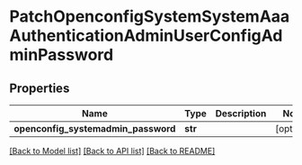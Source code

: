 # PatchOpenconfigSystemSystemAaaAuthenticationAdminUserConfigAdminPassword

## Properties
Name | Type | Description | Notes
------------ | ------------- | ------------- | -------------
**openconfig_systemadmin_password** | **str** |  | [optional] 

[[Back to Model list]](../README.md#documentation-for-models) [[Back to API list]](../README.md#documentation-for-api-endpoints) [[Back to README]](../README.md)


